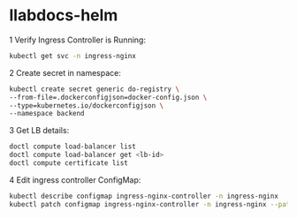 # llabdocs-helm

1  Verify Ingress Controller is Running:
```bash
kubectl get svc -n ingress-nginx
```

2  Create secret in namespace:
```bash
kubectl create secret generic do-registry \
--from-file=.dockerconfigjson=docker-config.json \
--type=kubernetes.io/dockerconfigjson \
--namespace backend
```

3  Get LB details:
```bash
doctl compute load-balancer list
doctl compute load-balancer get <lb-id>
doctl compute certificate list
```
4  Edit ingress controller ConfigMap:
```bash
kubectl describe configmap ingress-nginx-controller -n ingress-nginx
kubectl patch configmap ingress-nginx-controller -n ingress-nginx --patch '{"data":{"allow-snippet-annotations":"true"}}'
```